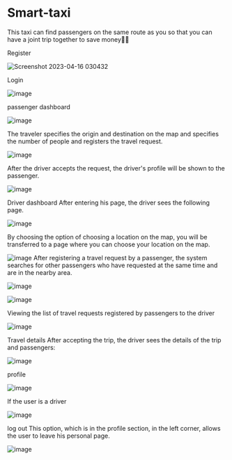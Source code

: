# Smart-taxi
This taxi can find passengers on the same route as you so that you can have a joint trip together to save money🚗💸

Register

![Screenshot 2023-04-16 030432](https://user-images.githubusercontent.com/83599883/232255935-1a8a1873-9fcb-4d67-9784-79cbbde8aa5e.png)

Login

![image](https://user-images.githubusercontent.com/83599883/232255987-904e4440-3d77-4aaa-a05e-e82a0ed7e5a9.png)

passenger dashboard

![image](https://user-images.githubusercontent.com/83599883/232256027-fd68e833-17f1-4be2-82a9-2a2acf9acab9.png)

The traveler specifies the origin and destination on the map and specifies the number of people and registers the travel request.

![image](https://user-images.githubusercontent.com/83599883/232256047-cf805ab5-c368-4fdd-89f3-ab62aa48e973.png)

After the driver accepts the request, the driver's profile will be shown to the passenger.

![image](https://user-images.githubusercontent.com/83599883/232256078-b507edd5-563c-4790-8462-afc19eabcaca.png)

Driver dashboard
After entering his page, the driver sees the following page.

![image](https://user-images.githubusercontent.com/83599883/232256224-354c8a8e-ffad-4a27-a492-1fef9316e39e.png)

By choosing the option of choosing a location on the map, you will be transferred to a page where you can choose your location on the map.

![image](https://user-images.githubusercontent.com/83599883/232256248-e105eb74-9fea-4976-82e5-0a93dd2ef7d9.png)
After registering a travel request by a passenger, the system searches for other passengers who have requested at the same time and are in the nearby area.

![image](https://user-images.githubusercontent.com/83599883/232256474-34203137-ce0d-4f37-b43e-7ce763f6f4d1.png)


![image](https://user-images.githubusercontent.com/83599883/232256261-d60f3a54-37f7-4b58-9584-345a5b12f61c.png)

Viewing the list of travel requests registered by passengers to the driver

![image](https://user-images.githubusercontent.com/83599883/232256274-e546be9e-fa38-4690-b96d-9c94d6b665f3.png)

Travel details
After accepting the trip, the driver sees the details of the trip and passengers:

![image](https://user-images.githubusercontent.com/83599883/232256312-5668afc6-084c-49fa-8060-a4ce6d8e258b.png)

profile

![image](https://user-images.githubusercontent.com/83599883/232256125-e1f78693-6b38-4211-aa2a-ee63ecd6281d.png)

If the user is a driver

![image](https://user-images.githubusercontent.com/83599883/232256133-20f024c2-87de-480d-a1b9-05eba427b4e2.png)

log out
This option, which is in the profile section, in the left corner, allows the user to leave his personal page.

![image](https://user-images.githubusercontent.com/83599883/232256174-4e90f6cf-9018-48bc-b66f-a58501a648c6.png)






